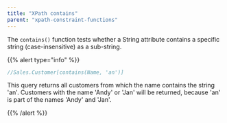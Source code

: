 ```yaml
---
title: "XPath contains"
parent: "xpath-constraint-functions"
---
```



The `contains()` function tests whether a String attribute contains a specific string (case-insensitive) as a sub-string.

{{% alert type="info" %}}

```java
//Sales.Customer[contains(Name, 'an')]
```

This query returns all customers from which the name contains the string 'an'. Customers with the name 'Andy' or 'Jan' will be returned, because 'an' is part of the names 'Andy' and 'Jan'.

{{% /alert %}}
